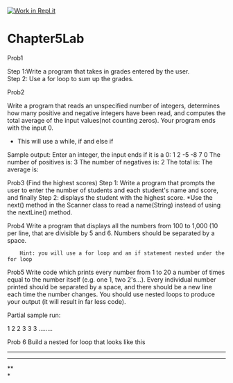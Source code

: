 [![Work in Repl.it](https://classroom.github.com/assets/work-in-replit-14baed9a392b3a25080506f3b7b6d57f295ec2978f6f33ec97e36a161684cbe9.svg)](https://classroom.github.com/online_ide?assignment_repo_id=4112627&assignment_repo_type=AssignmentRepo)
# Chapter5Lab

Prob1

Step 1:Write a program that takes in grades entered by the user.  
Step 2: Use a for loop to sum up the grades.

Prob2

Write a program that reads an unspecified number of integers, determines how many positive and negative integers have been read, and computes the total average of the input values(not counting zeros).  Your program ends with the input 0. 

* This will use a while, if and else if

Sample output: Enter an integer, the input ends if it is a 0: 1 2 -5 -8 7 0
The number of positives is: 3
The number of negatives is: 2
The total is:
The average is:  

Prob3
(Find the highest scores)
Step 1: Write a program that prompts the user to enter the number of students and each student's name and score, and finally 
Step 2: displays the student with the highest score. 
*Use the next() method in the Scanner class to read a name(String) instead of using the nextLine() method. 

Prob4
Write a program that displays all the numbers from 100 to 1,000 (10 per line, that are divisible by 5 and 6.  Numbers should be separated by a space. 
		 
		Hint: you will use a for loop and an if statement nested under the for loop

Prob5
Write code which prints every number from 1 to 20 a number of times equal to the number itself (e.g. one 1, two 2's...). Every individual number printed should be separated by a space, and there should be a new line each time the number changes. You should use nested loops to produce your output (it will result in far less code).

Partial sample run:

1 
2 2 
3 3 3 
........

Prob 6
Build a nested for loop that looks like this
****                                                                
***                                                                 
**                                                                    
*                                                                   





